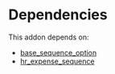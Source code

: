 # Dependencies

This addon depends on:

- [base_sequence_option](../../../../odoo-bringout-oca-server-tools-base_sequence_option)
- [hr_expense_sequence](../../../../odoo-bringout-oca-hr-expense-hr_expense_sequence)
